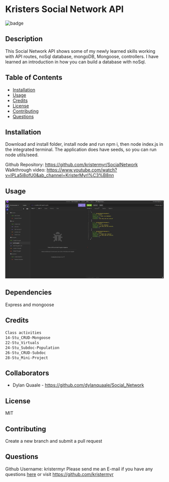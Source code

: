 # Kristers Social Network API
  ![badge](https://img.shields.io/badge/license-MIT-green.svg)    

  
  ## Description
This Social Network API shows some of my newly learned skills working with API routes, noSql database, mongoDB, Mongoose, controllers. I have learned an introduction in how you can build a database with noSql.
  
  ## Table of Contents
  * [Installation](#installation)
  * [Usage](#usage)
  * [Credits](#credits)
  * [License](#license)
  * [Contributing](#contributing)
  * [Questions](#questions)

  ## Installation
  Download and install folder, install node and run npm i, then node index.js in the integrated terminal. The application does have seeds, so you can run node utils/seed. 

  Github Repository: https://github.com/kristermyr/SocialNetwork
  Walkthrough video: https://www.youtube.com/watch?v=IPLa5i8ofU0&ab_channel=KristerMyrl%C3%B8nn

  ## Usage
  ![](./assets/images/screenshot.png.jpg)
  

  ## Dependencies
  Express and mongoose

  ## Credits
    Class activities
    14-Stu_CRUD-Mongoose
    22-Stu_Virtuals
    24-Stu_Subdoc-Population
    26-Stu_CRUD-Subdoc
    28-Stu_Mini-Project


  ## Collaborators
  * Dylan Quaale - https://github.com/dylanquaale/Social_Network

  ## License
  MIT

  ## Contributing
  Create a new branch and submit a pull request

  ## Questions
  Github Username: kristermyr
  Please send me an E-mail if you have any questions [here](mailto:krister90@gmail.com) or visit https://github.com/kristermyr


